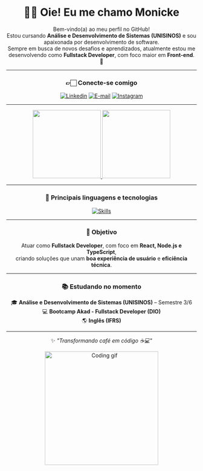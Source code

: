 <div align="center">

# 👋🏻 Oie! Eu me chamo Monicke

<p text-align="center">

Bem-vindo(a) ao meu perfil no GitHub!  
Estou cursando **Análise e Desenvolvimento de Sistemas (UNISINOS)** e sou apaixonada por desenvolvimento de software.  
Sempre em busca de novos desafios e aprendizados, atualmente estou me desenvolvendo como **Fullstack Developer**, com foco maior em **Front-end**. 🚀

</p>

---

</div>

<div align="center">

### 👉🏻 Conecte-se comigo

[![Linkedin](https://img.shields.io/badge/LinkedIn-0077B5?style=for-the-badge&logo=linkedin&logoColor=white)](https://www.linkedin.com/in/monicke-cunha/)
[![E-mail](https://img.shields.io/badge/Gmail-D14836?style=for-the-badge&logo=gmail&logoColor=white)](mailto:monicke.oliveira20@gmail.com)
[![Instagram](https://img.shields.io/badge/Instagram-E4405F?style=for-the-badge&logo=instagram&logoColor=white)](https://www.instagram.com/ah_monih/)


<div>

---

<div align="center">

  <a href="https://github.com/monickecunha">
    <img height="180em" src="https://github-readme-stats.vercel.app/api?username=monickecunha&show_icons=true&theme=dracula"/>
  </a>
  <a href="https://github.com/monickecunha">
    <img height="180em" src="https://github-readme-stats.vercel.app/api/top-langs/?username=monickecunha&layout=compact&theme=dracula"/>
  </a>

</div>

---

### 🚀 Principais linguagens e tecnologias

[![Skills](https://skillicons.dev/icons?i=js,html,css,react,nodejs,typescript,java)](https://skillicons.dev)

---

### 🎯 Objetivo

Atuar como **Fullstack Developer**, com foco em **React, Node.js e TypeScript**,  
criando soluções que unam **boa experiência de usuário** e **eficiência técnica**.  

---

### 📚 Estudando no momento

🎓 **Análise e Desenvolvimento de Sistemas (UNISINOS)** – Semestre 3/6  
💻 **Bootcamp Akad - Fullstack Developer (DIO)**  
🌎 **Inglês (IFRS)**

---

<div align="center">

✨ _"Transformando café em código ☕💻"_  

<img src="https://media.giphy.com/media/LMcB8XospGZO8UQq87/giphy.gif" width="300" alt="Coding gif">

</div>
